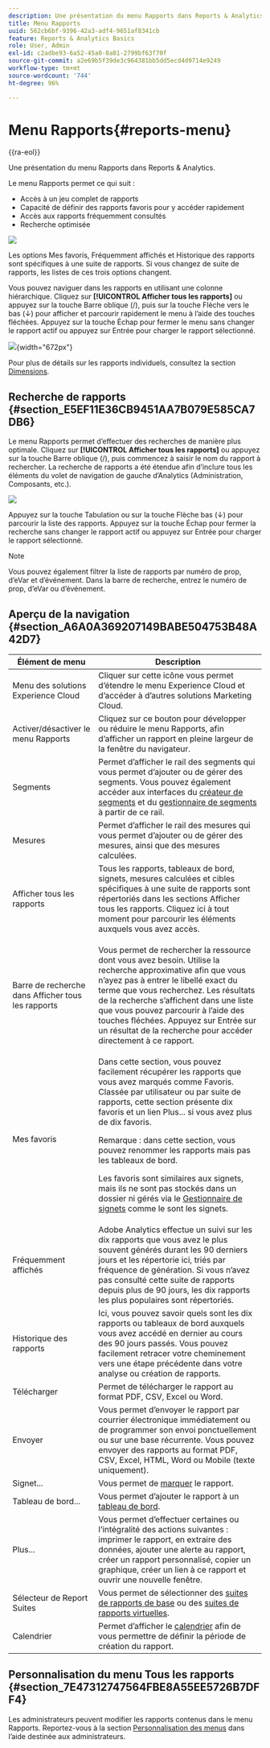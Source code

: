 ```yaml
---
description: Une présentation du menu Rapports dans Reports & Analytics.
title: Menu Rapports
uuid: 562cb6bf-9396-42a3-adf4-9651af8341cb
feature: Reports & Analytics Basics
role: User, Admin
exl-id: c2adbe93-6a52-45a0-8a81-2799bf63f70f
source-git-commit: a2e69b5f39de3c964381bb5dd5ecd4d9714e9249
workflow-type: tm+mt
source-wordcount: '744'
ht-degree: 96%

---
```


# Menu Rapports{#reports-menu}

{{ra-eol}}

Une présentation du menu Rapports dans Reports &amp; Analytics.

Le menu Rapports permet ce qui suit :

* Accès à un jeu complet de rapports
* Capacité de définir des rapports favoris pour y accéder rapidement
* Accès aux rapports fréquemment consultés
* Recherche optimisée

![](assets/menu-mainnav.png)

Les options Mes favoris, Fréquemment affichés et Historique des rapports sont spécifiques à une suite de rapports. Si vous changez de suite de rapports, les listes de ces trois options changent.

Vous pouvez naviguer dans les rapports en utilisant une colonne hiérarchique. Cliquez sur **[!UICONTROL Afficher tous les rapports]** ou appuyez sur la touche Barre oblique (/), puis sur la touche Flèche vers le bas (↓) pour afficher et parcourir rapidement le menu à l’aide des touches fléchées. Appuyez sur la touche Échap pour fermer le menu sans changer le rapport actif ou appuyez sur Entrée pour charger le rapport sélectionné.

![](assets/reports-landing.png){width="672px"}

Pour plus de détails sur les rapports individuels, consultez la section [Dimensions](/help/components/dimensions/overview.md).

## Recherche de rapports {#section_E5EF11E36CB9451AA7B079E585CA7DB6}

Le menu Rapports permet d’effectuer des recherches de manière plus optimale. Cliquez sur **[!UICONTROL Afficher tous les rapports]** ou appuyez sur la touche Barre oblique (/), puis commencez à saisir le nom du rapport à rechercher. La recherche de rapports a été étendue afin d’inclure tous les éléments du volet de navigation de gauche d’Analytics (Administration, Composants, etc.).

![](assets/menu-search.png)

Appuyez sur la touche Tabulation ou sur la touche Flèche bas (↓) pour parcourir la liste des rapports. Appuyez sur la touche Échap pour fermer la recherche sans changer le rapport actif ou appuyez sur Entrée pour charger le rapport sélectionné.

>[!NOTE]
>
>Vous pouvez également filtrer la liste de rapports par numéro de prop, d’eVar et d’événement. Dans la barre de recherche, entrez le numéro de prop, d’eVar ou d’événement.

## Aperçu de la navigation {#section_A6A0A369207149BABE504753B48A42D7}

<table id="table_3BA295966BBC4C94ABDC3718D1894698"> 
 <thead> 
  <tr> 
   <th colname="col1" class="entry"> Élément de menu </th> 
   <th colname="col2" class="entry"> Description </th> 
  </tr>
 </thead>
 <tbody> 
  <tr> 
   <td colname="col1">Menu des solutions Experience Cloud <img placement="inline"  src="https://spectrum.adobe.com/static/icons/workflow_18/Smock_Apps_18_N.svg" width="15px" id="image_B75D0F6991F74389A77068D999C9A910" /> </td> 
   <td colname="col2"> Cliquer sur cette icône vous permet d’étendre le menu Experience Cloud et d’accéder à d’autres solutions Marketing Cloud. </td> 
  </tr> 
  <tr> 
   <td colname="col1">Activer/désactiver le menu Rapports <img placement="inline"  src="https://spectrum.adobe.com/static/icons/workflow_18/Smock_Report_18_N.svg" id="image_32296B71E82C4694821D99867305F5FE" width="15px" /> </td> 
   <td colname="col2"> Cliquez sur ce bouton pour développer ou réduire le menu Rapports, afin d’afficher un rapport en pleine largeur de la fenêtre du navigateur. </td> 
  </tr> 
  <tr> 
   <td colname="col1"><span class="uicontrol">Segments <img placement="inline"  src="https://spectrum.adobe.com/static/icons/workflow_18/Smock_Segmentation_18_N.svg" width="15px" id="image_6BF461356C8640EA8E93B74092320E91" /></span> </td> 
   <td colname="col2">Permet d’afficher le rail des segments qui vous permet d’ajouter ou de gérer des segments. Vous pouvez également accéder aux interfaces du <a href="/help/components/segmentation/segmentation-workflow/seg-build.md"  >créateur de segments</a> et du <a href="https://experienceleague.adobe.com/docs/analytics/components/segmentation/segmentation-workflow/seg-manage.html?lang=fr"  >gestionnaire de segments</a> à partir de ce rail. </td> 
  </tr> 
  <tr> 
   <td colname="col1"><span class="uicontrol">Mesures <img placement="inline"  src="https://spectrum.adobe.com/static/icons/workflow_18/Smock_Event_18_N.svg" width="15px" id="image_88620CB8A9CC4BC3BE4CE30BDA727512" /></span> </td> 
   <td colname="col2"> Permet d’afficher le rail des mesures qui vous permet d’ajouter ou de gérer des mesures, ainsi que des mesures calculées. </td> 
  </tr> 
  <tr> 
   <td colname="col1"><span class="uicontrol"> Afficher tous les rapports</span> </td> 
   <td colname="col2">Tous les rapports, tableaux de bord, signets, mesures calculées et cibles spécifiques à une suite de rapports sont répertoriés dans les sections <span class="uicontrol">Afficher tous les rapports</span>. Cliquez ici à tout moment pour parcourir les éléments auxquels vous avez accès. </td> 
  </tr> 
  <tr> 
   <td colname="col1">Barre de recherche dans <span class="uicontrol">Afficher tous les rapports</span> </td> 
   <td colname="col2"> <p> Vous permet de rechercher la ressource dont vous avez besoin. Utilise la recherche approximative afin que vous n’ayez pas à entrer le libellé exact du terme que vous recherchez. Les résultats de la recherche s’affichent dans une liste que vous pouvez parcourir à l’aide des touches fléchées. Appuyez sur <span class="uicontrol">Entrée</span> sur un résultat de la recherche pour accéder directement à ce rapport. </p> </td> 
  </tr> 
  <tr> 
   <td colname="col1"><span class="uicontrol">Mes favoris</span> </td> 
   <td colname="col2">Dans cette section, vous pouvez facilement récupérer les rapports que vous avez marqués comme <span class="uicontrol">Favoris</span>. Classée par utilisateur ou par suite de rapports, cette section présente dix favoris et un lien <span class="uicontrol">Plus...</span> si vous avez plus de dix favoris. <p>Remarque : dans cette section, vous pouvez renommer les rapports mais pas les tableaux de bord. </p> <p>Les favoris sont similaires aux signets, mais ils ne sont pas stockés dans un dossier ni gérés via le <a href="/help/analyze/reports-analytics/bookmarks.md"  > Gestionnaire de signets</a> comme le sont les signets. </p> </td> 
  </tr> 
  <tr> 
   <td colname="col1"><span class="uicontrol"> Fréquemment affichés</span> </td> 
   <td colname="col2"> Adobe Analytics effectue un suivi sur les dix rapports que vous avez le plus souvent générés durant les 90 derniers jours et les répertorie ici, triés par fréquence de génération. Si vous n’avez pas consulté cette suite de rapports depuis plus de 90 jours, les dix rapports les plus populaires sont répertoriés. </td> 
  </tr> 
  <tr> 
   <td colname="col1"><span class="uicontrol"> Historique des rapports</span> </td> 
   <td colname="col2"> Ici, vous pouvez savoir quels sont les dix rapports ou tableaux de bord auxquels vous avez accédé en dernier au cours des 90 jours passés. Vous pouvez facilement retracer votre cheminement vers une étape précédente dans votre analyse ou création de rapports. </td> 
  </tr> 
  <tr> 
   <td colname="col1"><span class="uicontrol"> Télécharger</span> </td> 
   <td colname="col2">Permet de télécharger le rapport au format PDF, CSV, Excel ou Word. </td> 
  </tr> 
  <tr> 
   <td colname="col1"><span class="uicontrol"> Envoyer</span> </td> 
   <td colname="col2">Vous permet d’envoyer le rapport par courrier électronique immédiatement ou de programmer son envoi ponctuellement ou sur une base récurrente. Vous pouvez envoyer des rapports au format PDF, CSV, Excel, HTML, Word ou Mobile (texte uniquement).</td> 
  </tr> 
  <tr> 
   <td colname="col1"><span class="uicontrol"> Signet...</span> </td> 
   <td colname="col2">Vous permet de <a href="/help/analyze/reports-analytics/bookmarks.md"  > marquer</a> le rapport. </td> 
  </tr> 
  <tr> 
   <td colname="col1"><span class="uicontrol"> Tableau de bord</span>... </td> 
   <td colname="col2">Vous permet d’ajouter le rapport à un <a href="/help/analyze/reports-analytics/dashboard.md"  > tableau de bord</a>. </td> 
  </tr> 
  <tr> 
   <td colname="col1"><span class="uicontrol"> Plus...</span> </td> 
   <td colname="col2"> Vous permet d’effectuer certaines ou l’intégralité des actions suivantes : imprimer le rapport, en extraire des données, ajouter une alerte au rapport, créer un rapport personnalisé, copier un graphique, créer un lien à ce rapport et ouvrir une nouvelle fenêtre. </td> 
  </tr> 
  <tr> 
   <td colname="col1">Sélecteur de Report Suites <img placement="inline"  src="https://spectrum.adobe.com/static/icons/workflow_18/Smock_Data_18_N.svg" width="15px" id="image_9F64944D46574B2AA38D81A7C82C4AC4" /> </td> 
   <td colname="col2">Vous permet de sélectionner des <a href="https://experienceleague.adobe.com/docs/analytics/admin/manage-report-suites/report-suites-admin.html?lang=fr"  >suites de rapports de base</a> ou des <a href="https://experienceleague.adobe.com/docs/analytics/components/virtual-report-suites/vrs-about.html?lang=fr"  >suites de rapports virtuelles</a>. </td> 
  </tr> 
  <tr> 
   <td colname="col1">Calendrier <img placement="inline"  src="https://spectrum.adobe.com/static/icons/workflow_18/Smock_Calendar_18_N.svg" width="15px" id="image_C5E4F87F964C4C3E98496D38A1123502" /> </td> 
   <td colname="col2">Permet d’afficher le <a href="/help/analyze/reports-analytics/overview/report-overview.md#section_8C6C4AD84D9043E8ABD53FF8F645AAB1"  >calendrier</a> afin de vous permettre de définir la période de création du rapport. </td> 
  </tr> 
 </tbody> 
</table>

## Personnalisation du menu Tous les rapports {#section_7E47312747564FBE8A55EE5726B7DFF4}

Les administrateurs peuvent modifier les rapports contenus dans le menu Rapports. Reportez-vous à la section [Personnalisation des menus](https://experienceleague.adobe.com/docs/analytics/admin/admin-tools/customize-menus.html?lang=fr) dans l’aide destinée aux administrateurs.
